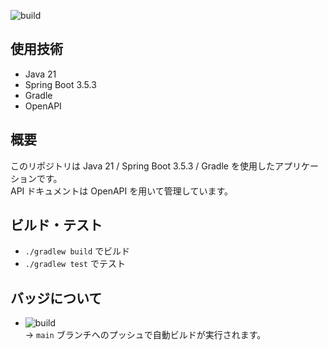 ![build](https://github.com/mattaila/rest-api-sample/actions/workflows/build.yml/badge.svg)

## 使用技術

- Java 21
- Spring Boot 3.5.3
- Gradle
- OpenAPI

## 概要

このリポジトリは Java 21 / Spring Boot 3.5.3 / Gradle を使用したアプリケーションです。  
API ドキュメントは OpenAPI を用いて管理しています。

## ビルド・テスト

- `./gradlew build` でビルド
- `./gradlew test` でテスト

## バッジについて

- ![build](https://github.com/mattaila/rest-api-sample/actions/workflows/build.yml/badge.svg)  
  → `main` ブランチへのプッシュで自動ビルドが実行されます。
